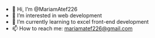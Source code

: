 - 👋 Hi, I’m @MariamAtef226
- 👀 I’m interested in web development
- 🌱 I’m currently learning to excel front-end development
- 📫 How to reach me: mariamatef226@gmail.com

<!---
MariamAtef226/MariamAtef226 is a ✨ special ✨ repository because its `README.md` (this file) appears on your GitHub profile.
You can click the Preview link to take a look at your changes.
--->
